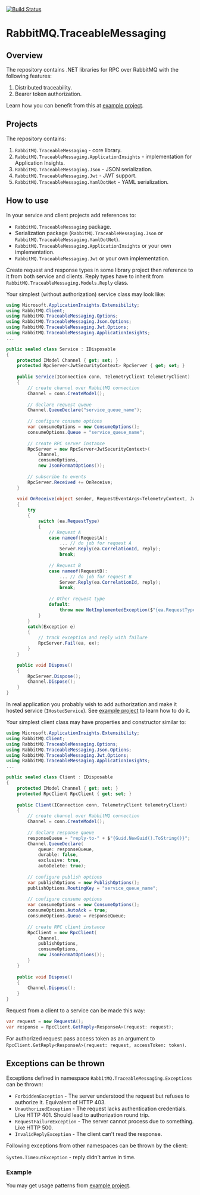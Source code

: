 [![Build Status](https://dev.azure.com/dlar/RabbitMQ.TraceableMessaging/_apis/build/status/dmlarionov.RabbitMQ.TraceableMessaging?branchName=master)](https://dev.azure.com/dlar/RabbitMQ.TraceableMessaging/_build/latest?definitionId=5&branchName=master)

# RabbitMQ.TraceableMessaging
## Overview

The repository contains .NET libraries for RPC over RabbitMQ with the following features:

1. Distributed traceability.
2. Bearer token authorization.

Learn how you can benefit from this at [example project](https://github.com/dmlarionov/RabbitMQ.TraceableMessaging-example1).

## Projects

The repository contains:

1. `RabbitMQ.TraceableMessaging` - core library.
2. `RabbitMQ.TraceableMessaging.ApplicationInsights` - implementation for Application Insights.
3. `RabbitMQ.TraceableMessaging.Json` - JSON serialization.
4. `RabbitMQ.TraceableMessaging.Jwt` - JWT support.
5. `RabbitMQ.TraceableMessaging.YamlDotNet` - YAML serialization.

## How to use

In your service and client projects add references to:

- `RabbitMQ.TraceableMessaging` package.
- Serialization package (`RabbitMQ.TraceableMessaging.Json` or `RabbitMQ.TraceableMessaging.YamlDotNet`).
- `RabbitMQ.TraceableMessaging.ApplicationInsights` or your own implementation.
- `RabbitMQ.TraceableMessaging.Jwt` or your own implementation.

Create request and response types in some library project then reference to it from both service and clients. Reply types have to inherit from `RabbitMQ.TraceableMessaging.Models.Reply` class.

Your simplest (without authorization) service class may look like:

```csharp
using Microsoft.ApplicationInsights.Extensibility;
using RabbitMQ.Client;
using RabbitMQ.TraceableMessaging.Options;
using RabbitMQ.TraceableMessaging.Json.Options;
using RabbitMQ.TraceableMessaging.Jwt.Options;
using RabbitMQ.TraceableMessaging.ApplicationInsights;
...

public sealed class Service : IDisposable
{
	protected IModel Channel { get; set; }
	protected RpcServer<JwtSecurityContext> RpcServer { get; set; }
	
	public Service(IConnection conn, TelemetryClient telemetryClient)
	{
		// create channel over RabbitMQ connection
		Channel = conn.CreateModel();
		
		// declare request queue
		Channel.QueueDeclare("service_queue_name");
		
		// configure consume options
		var consumeOptions = new ConsumeOptions();
		consumeOptions.Queue = "service_queue_name";
		
		// create RPC server instance
		RpcServer = new RpcServer<JwtSecurityContext>(
			Channel,
			consumeOptions, 
			new JsonFormatOptions());
		
		// subscribe to events
		RpcServer.Received += OnReceive;
	}
	
	void OnReceive(object sender, RequestEventArgs<TelemetryContext, JwtSecurityContext> ea)
	{
		try
		{
			switch (ea.RequestType)
			{
				// Request A
				case nameof(RequestA):
					...	// do job for request A
					Server.Reply(ea.CorrelationId, reply);
					break;
				
				// Request B
				case nameof(RequestB):
					...	// do job for request B
					Server.Reply(ea.CorrelationId, reply);
					break;
				
				// Other request type
				default:
					throw new NotImplementedException($"{ea.RequestType} is not implemented");
			}
		}
		catch(Exception e)
		{
			// track exception and reply with failure
			RpcServer.Fail(ea, ex);
		}
	}

	public void Dispose()
	{
		RpcServer.Dispose();
		Channel.Dispose();
	}
}
```

In real application you probably wish to add authorization and make it hosted service (`IHostedService`). See [example project](https://github.com/dmlarionov/RabbitMQ.TraceableMessaging-example1) to learn how to do it.

Your simplest client class may have properties and constructor similar to:

```csharp
using Microsoft.ApplicationInsights.Extensibility;
using RabbitMQ.Client;
using RabbitMQ.TraceableMessaging.Options;
using RabbitMQ.TraceableMessaging.Json.Options;
using RabbitMQ.TraceableMessaging.Jwt.Options;
using RabbitMQ.TraceableMessaging.ApplicationInsights;
...

public sealed class Client : IDisposable
{
	protected IModel Channel { get; set; }
	protected RpcClient RpcClient { get; set; }
	
	public Client(IConnection conn, TelemetryClient telemetryClient)
	{
		// create channel over RabbitMQ connection
		Channel = conn.CreateModel();
		
		// declare response queue
		responseQueue = "reply-to-" + $"{Guid.NewGuid().ToString()}";
		Channel.QueueDeclare(
			queue: responseQueue,
			durable: false,
			exclusive: true,
			autoDelete: true);
		
		// configure publish options
		var publishOptions = new PublishOptions();
		publishOptions.RoutingKey = "service_queue_name";
		
		// configure consume options
		var consumeOptions = new ConsumeOptions();
		consumeOptions.AutoAck = true;
		consumeOptions.Queue = responseQueue;
		
		// create RPC client instance
		RpcClient = new RpcClient(
			Channel,
			publishOptions,
			consumeOptions, 
			new JsonFormatOptions());
		}
	}
	
	public void Dispose()
	{
		Channel.Dispose();
	}
}
```

Request from a client to a service can be made this way:

```csharp
var request = new RequestA();
var response = RpcClient.GetReply<ResponseA>(request: request);
```

For authorized request pass access token as an argument to `RpcClient.GetReply<ResponseA>(request: request, accessToken: token)`.

## Exceptions can be thrown

Exceptions defined in namespace `RabbitMQ.TraceableMessaging.Exceptions` can be thrown:

- `ForbiddenException` - The server understood the request but refuses to authorize it. Equivalent of HTTP 403.
- `UnauthorizedException` - The request lacks authentication credentials. Like HTTP 401. Should lead to authorization round trip.
- `RequestFailureException` - The server cannot process due to something. Like HTTP 500.
- `InvalidReplyException` - The client can't read the response.

Following exceptions from other namespaces can be thrown by the client: 

`System.TimeoutException` - reply didn't arrive in time.

### Example

You may get usage patterns from [example project](https://github.com/dmlarionov/RabbitMQ.TraceableMessaging-example1).
